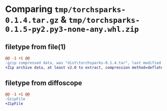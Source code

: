 # Comparing `tmp/torchsparks-0.1.4.tar.gz` & `tmp/torchsparks-0.1.5-py2.py3-none-any.whl.zip`

## filetype from file(1)

```diff
@@ -1 +1 @@
-gzip compressed data, was "dist\torchsparks-0.1.4.tar", last modified: Sat Mar  9 13:26:11 2024, max compression
+Zip archive data, at least v2.0 to extract, compression method=deflate
```

## filetype from diffoscope

```diff
@@ -1 +1 @@
-GzipFile
+ZipFile
```

